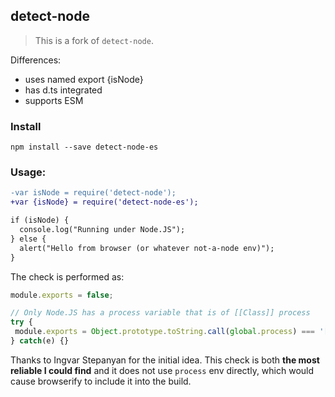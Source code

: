 ## detect-node
> This is a fork of `detect-node`.

Differences:
- uses named export {isNode}
- has d.ts integrated
- supports ESM

### Install

```shell
npm install --save detect-node-es
```

### Usage:

```diff
-var isNode = require('detect-node');
+var {isNode} = require('detect-node-es');

if (isNode) {
  console.log("Running under Node.JS");
} else {
  alert("Hello from browser (or whatever not-a-node env)");
}
```

The check is performed as:
```js
module.exports = false;

// Only Node.JS has a process variable that is of [[Class]] process
try {
 module.exports = Object.prototype.toString.call(global.process) === '[object process]' 
} catch(e) {}

```

Thanks to Ingvar Stepanyan for the initial idea. This check is both **the most reliable I could find** and it does not use `process` env directly, which would cause browserify to include it into the build.
